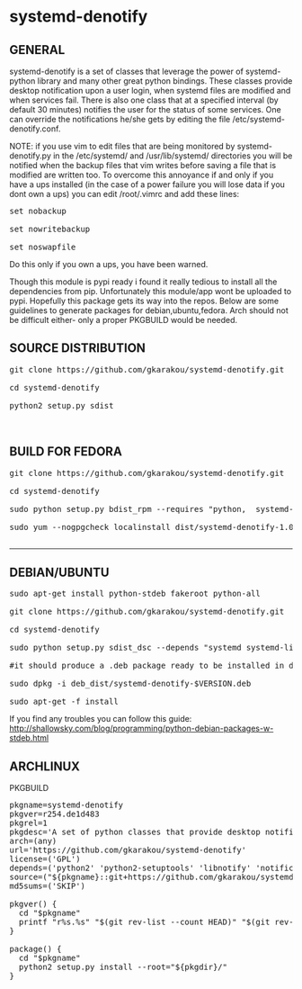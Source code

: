 # systemd-denotify

GENERAL
-------------------
systemd-denotify is a set of classes that leverage the power of systemd-python library and many other great python bindings.
These classes provide desktop notification upon a user login, when systemd files are modified and when services fail.
There is also one class that at a specified interval (by default 30 minutes) notifies the user for the status of some services.
One can override the notifications he/she gets by editing the file /etc/systemd-denotify.conf.

NOTE: if you use vim to edit files that are being monitored by systemd-denotify.py in the /etc/systemd/ and /usr/lib/systemd/ directories you will be notified when the backup files that vim writes before saving a file that is modified are written too.
To overcome this annoyance if and only if you have a ups installed (in the case of a power failure you will lose data if you dont own a ups) you can edit /root/.vimrc and add these lines:
<pre>
set nobackup

set nowritebackup

set noswapfile
</pre>
Do this only if you own a ups, you have been warned.


Though this module is pypi ready i found it really tedious to install all the dependencies from pip.
Unfortunately this module/app wont be uploaded to pypi. Hopefully this package gets its way into the repos.
Below are some guidelines to generate packages for debian,ubuntu,fedora. Arch should not be difficult either- only
a proper PKGBUILD would be needed.

SOURCE DISTRIBUTION
---------------------

<pre>
git clone https://github.com/gkarakou/systemd-denotify.git

cd systemd-denotify

python2 setup.py sdist


</pre>

BUILD FOR FEDORA
------------------
<pre>
git clone https://github.com/gkarakou/systemd-denotify.git

cd systemd-denotify

sudo python setup.py bdist_rpm --requires "python,  systemd-python, notify-python, pygobject2, python-slip-dbus, python-inotify, systemd, systemd-libs, libnotify, notification-daemon, dbus, dbus-python, xorg-x11-server-Xorg" --build-requires="python-setuptools" --vendor="gkarakou@gmail.com" --post-install=postinstall.sh

sudo yum --nogpgcheck localinstall dist/systemd-denotify-1.0-1.noarch.rpm

</pre>

-------------------------------

DEBIAN/UBUNTU
----------------

<pre>
sudo apt-get install python-stdeb fakeroot python-all

git clone https://github.com/gkarakou/systemd-denotify.git

cd systemd-denotify

sudo python setup.py sdist_dsc --depends "systemd systemd-libs dbus libnotify python-systemd python-dbus python-notify python-gobject python-gi python-inotify xorg notification-daemon" --build-depends "python-setuptools" bdist_deb

#it should produce a .deb package ready to be installed in deb_dist directory (hint:ls -al deb_dist|grep deb):

sudo dpkg -i deb_dist/systemd-denotify-$VERSION.deb

sudo apt-get -f install
</pre>

If you find any troubles you can follow this guide:
http://shallowsky.com/blog/programming/python-debian-packages-w-stdeb.html


ARCHLINUX
-----------------

PKGBUILD

<pre>
pkgname=systemd-denotify
pkgver=r254.de1d483
pkgrel=1
pkgdesc='A set of python classes that provide desktop notification upon a user login and when a systemd service fails.'
arch=(any)
url='https://github.com/gkarakou/systemd-denotify'
license=('GPL')
depends=('python2' 'python2-setuptools' 'libnotify' 'notification-daemon' 'python2-dbus' 'python2-gobject' 'python2-notify' 'python2-systemd' 'python2-pyinotify' 'systemd' 'systemd-libs' 'dbus' 'xorg-server')
source=("${pkgname}::git+https://github.com/gkarakou/systemd-denotify")
md5sums=('SKIP')

pkgver() {
  cd "$pkgname"
  printf "r%s.%s" "$(git rev-list --count HEAD)" "$(git rev-parse --short HEAD)"
}

package() {
  cd "$pkgname"
  python2 setup.py install --root="${pkgdir}/"
}

</pre>
